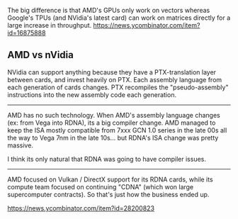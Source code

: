The big difference is that AMD's GPUs only work on vectors whereas Google's TPUs (and NVidia's latest card) can work on matrices directly for a large increase in throughput. https://news.ycombinator.com/item?id=16875888

## AMD vs nVidia

NVidia can support anything because they have a PTX-translation layer between cards, and invest heavily on PTX.
Each assembly language from each generation of cards changes. PTX recompiles the "pseudo-assembly" instructions into the new assembly code each generation.

---

AMD has no such technology. When AMD's assembly language changes (ex: from Vega into RDNA), its a big compiler change. AMD managed to keep the ISA mostly compatible from 7xxx GCN 1.0 series in the late 00s all the way to Vega 7nm in the late 10s... but RDNA's ISA change was pretty massive.

I think its only natural that RDNA was going to have compiler issues.

---

AMD focused on Vulkan / DirectX support for its RDNA cards, while its compute team focused on continuing "CDNA" (which won large supercomputer contracts). So that's just how the business ended up.

https://news.ycombinator.com/item?id=28200823
